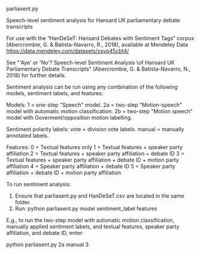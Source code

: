 parliasent.py

Speech-level sentiment analysis for Hansard UK parliamentary debate transcripts

For use with the “HanDeSeT: Hansard Debates with Sentiment Tags” corpus (Abercrombie, G. & Batista-Navarro, R., 2018), available at Mendeley Data https://data.mendeley.com/datasets/xsvp45cbt4/

See "'Aye' or 'No'? Speech-level Sentiment Analysis \\of Hansard UK Parliamentary Debate Transcripts" (Abercrombie, G. & Batista-Navarro, N., 2018) for further details.


Sentiment analysis can be run using any combination of the following models, sentiment labels, and features:

  Models:
  1  = one-step "Speech" model.
  2a = two-step "Motion-speech" model with automatic motion classification.
  2b = two-step "Motion speech" model with Goverment/opposition motion labelling.

  Sentiment polarity labels:
  vote = division vote labels.
  manual = manually annotated labels.
  
  Features:
  0 = Textual features only
  1 = Textual features + speaker party affiliation
  2 = Textual features + speaker party affiliation + debate ID
  3 = Textual features + speaker party affiliation + debate ID + motion party affiliation
  4 = Speaker party affiliation + debate ID
  5 = Speaker party affiliation + debate ID + motion party affiliation


To run sentiment analysis:

1) Ensure that parliasent.py and HanDeSeT.csv are located in the same folder.
2) Run:
  python parliasent.py model sentiment_label features
  
E.g., to run the two-step model with automatic motion classification, manually applied sentiment labels, and textual features, speaker party affiliation, and debate ID, enter: 
  
  python parliasent.py 2a manual 3
  
